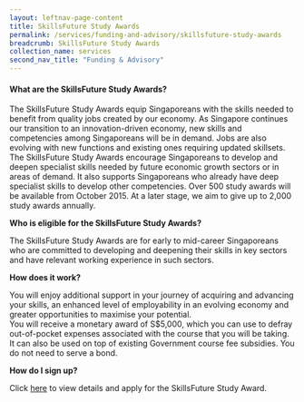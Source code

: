```yaml
---
layout: leftnav-page-content 
title: SkillsFuture Study Awards
permalink: /services/funding-and-advisory/skillsfuture-study-awards
breadcrumb: SkillsFuture Study Awards 
collection_name: services
second_nav_title: "Funding & Advisory"
---
```


<h4>What are the SkillsFuture Study Awards?</h4>
<p>The SkillsFuture Study Awards equip Singaporeans with the skills needed to benefit from quality jobs created by our economy. As Singapore continues our 
transition to an innovation-driven economy, new skills and competencies among Singaporeans will be in demand. Jobs are also evolving with new functions and 
existing ones requiring updated skillsets. The SkillsFuture Study Awards encourage Singaporeans to develop and deepen specialist skills needed by future 
economic growth sectors or in areas of demand. It also supports Singaporeans who already have deep specialist skills to develop other competencies. Over 500 
study awards will be available from October 2015. At a later stage, we aim to give up to 2,000 study awards annually.</p>

<b>Who is eligible for the SkillsFuture Study Awards?</b>
<p>The SkillsFuture Study Awards are for early to mid-career Singaporeans who are committed to developing and deepening their skills in key sectors and have 
relevant working experience in such sectors.</p>

<b>How does it work?</b>
<p>You will enjoy additional support in your journey of acquiring and advancing your skills, an enhanced level of employability in an evolving economy and 
greater opportunities to maximise your potential.<br>You will receive a monetary award of S$5,000, which you can use to defray out-of-pocket expenses associated 
with the course that you will be taking. It can also be used on top of existing Government course fee subsidies. You do not need to serve a bond.</p>

<b>How do I sign up?</b>
<p>Click <a href="https://www.myskillsfuture.sg/content/portal/en/header/faqs/SkillsFutureStudyAward.html">here</a> to view details and apply for the SkillsFuture Study Award.
